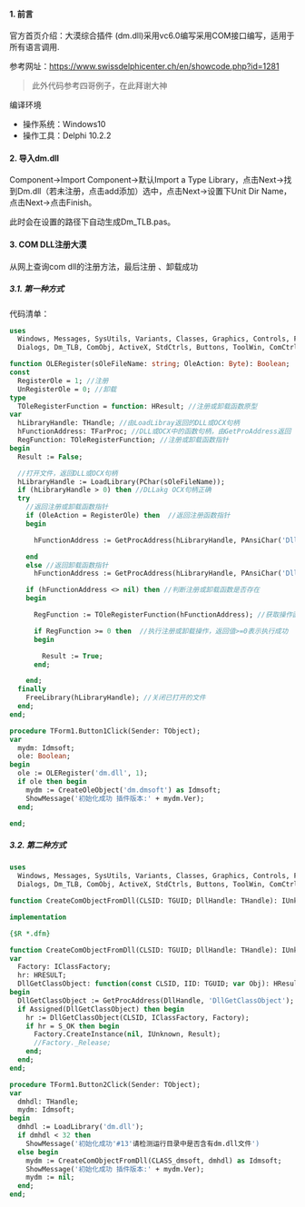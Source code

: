 #### 1. 前言

官方首页介绍：大漠综合插件 (dm.dll)采用vc6.0编写采用COM接口编写，适用于所有语言调用.

参考网址：https://www.swissdelphicenter.ch/en/showcode.php?id=1281

>此外代码参考四哥例子，在此拜谢大神

编译环境

- 操作系统：Windows10
- 操作工具：Delphi 10.2.2

#### 2. 导入dm.dll

Component->Import Component->默认Import a Type Library，点击Next->找到Dm.dll（若未注册，点击add添加）选中，点击Next->设置下Unit Dir Name，点击Next->点击Finish。

此时会在设置的路径下自动生成Dm_TLB.pas。

#### 3. COM DLL注册大漠

从网上查询com dll的注册方法，最后注册 、卸载成功


##### 3.1. 第一种方式

代码清单：

```pascal
uses
  Windows, Messages, SysUtils, Variants, Classes, Graphics, Controls, Forms,
  Dialogs, Dm_TLB, ComObj, ActiveX, StdCtrls, Buttons, ToolWin, ComCtrls;

function OLERegister(sOleFileName: string; OleAction: Byte): Boolean;
const
  RegisterOle = 1; //注册
  UnRegisterOle = 0; //卸载
type
  TOleRegisterFunction = function: HResult; //注册或卸载函数原型
var
  hLibraryHandle: THandle; //由LoadLibray返回的DLL或OCX句柄
  hFunctionAddress: TFarProc; //DLL或OCX中的函数句柄，由GetProAddress返回
  RegFunction: TOleRegisterFunction; //注册或卸载函数指针
begin
  Result := False;

  //打开文件，返回DLL或OCX句柄
  hLibraryHandle := LoadLibrary(PChar(sOleFileName));
  if (hLibraryHandle > 0) then //DLLakg OCX句柄正确
  try
    //返回注册或卸载函数指针
    if (OleAction = RegisterOle) then  //返回注册函数指针
    begin

      hFunctionAddress := GetProcAddress(hLibraryHandle, PAnsiChar('DllRegisterServer'))

    end
    else //返回卸载函数指针
      hFunctionAddress := GetProcAddress(hLibraryHandle, PAnsiChar('DllUnRegisterServer'));

    if (hFunctionAddress <> nil) then //判断注册或卸载函数是否存在
    begin

      RegFunction := TOleRegisterFunction(hFunctionAddress); //获取操作函数的指针

      if RegFunction >= 0 then  //执行注册或卸载操作，返回值>=0表示执行成功
      begin

        Result := True;
      end;

    end;
  finally
    FreeLibrary(hLibraryHandle); //关闭已打开的文件
  end;
end;

procedure TForm1.Button1Click(Sender: TObject);
var
  mydm: Idmsoft;
  ole: Boolean;
begin
  ole := OLERegister('dm.dll', 1);
  if ole then begin
    mydm := CreateOleObject('dm.dmsoft') as Idmsoft;
    ShowMessage('初始化成功 插件版本:' + mydm.Ver);
  end;

end;

```

##### 3.2. 第二种方式

```pascal
uses
  Windows, Messages, SysUtils, Variants, Classes, Graphics, Controls, Forms,
  Dialogs, Dm_TLB, ComObj, ActiveX, StdCtrls, Buttons, ToolWin, ComCtrls;

function CreateComObjectFromDll(CLSID: TGUID; DllHandle: THandle): IUnknown;

implementation

{$R *.dfm}

function CreateComObjectFromDll(CLSID: TGUID; DllHandle: THandle): IUnknown;
var
  Factory: IClassFactory;
  hr: HRESULT;
  DllGetClassObject: function(const CLSID, IID: TGUID; var Obj): HResult; stdcall;
begin
  DllGetClassObject := GetProcAddress(DllHandle, 'DllGetClassObject');
  if Assigned(DllGetClassObject) then begin
    hr := DllGetClassObject(CLSID, IClassFactory, Factory);
    if hr = S_OK then begin
      Factory.CreateInstance(nil, IUnknown, Result);
      //Factory._Release;
    end;
  end;
end;

procedure TForm1.Button2Click(Sender: TObject);
var
  dmhdl: THandle;
  mydm: Idmsoft;
begin
  dmhdl := LoadLibrary('dm.dll');
  if dmhdl < 32 then
    ShowMessage('初始化成功'#13'请检测运行目录中是否含有dm.dll文件')
  else begin
    mydm := CreateComObjectFromDll(CLASS_dmsoft, dmhdl) as Idmsoft;
    ShowMessage('初始化成功 插件版本:' + mydm.Ver);
    mydm := nil;
  end;
end;
```